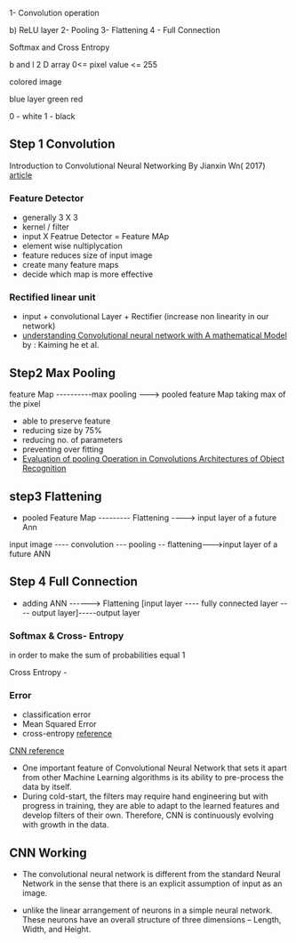 1- Convolution operation

b) ReLU layer
2- Pooling
3- Flattening 
4 - Full Connection

Softmax and Cross Entropy

b and l 2 D array
0<= pixel value <= 255

colored image 

blue layer 
green
red

0 - white
1 - black

## Step 1 Convolution 

Introduction to Convolutional Neural Networking 
By Jianxin Wn( 2017)
[article](http://cn.nuj.edu.cn/wujx/paper/CNN.pdf)

### Feature Detector

- generally 3 X 3
- kernel / filter
- input X Featrue Detector = Feature MAp
- element wise nultiplycation
- feature reduces size of input image 
- create many feature maps 
- decide which map is more effective

### Rectified linear unit 

- input + convolutional Layer  + Rectifier  (increase non linearity in our network)
- [understanding Convolutional neural network with A mathematical Model](https://arxiv.org/pdf/1502.01852.pdf)
by : Kaiming he et al.

## Step2 Max Pooling

feature Map ----------max pooling ---> pooled feature Map
taking max of the pixel
- able to preserve feature 
- reducing size by 75%
- reducing no. of parameters
- preventing over fitting 
- [Evaluation of pooling Operation in Convolutions Architectures of Object Recognition](http://ais.uni-bonn.de/papers/icann2010_maxpool.pdf)

## step3 Flattening 

- pooled Feature Map --------- Flattening ----> input layer of a future Ann

input image ---- convolution --- pooling  -- flattening--->input layer of a future ANN

## Step 4 Full Connection

- adding ANN 
------> Flattening [input layer  ---- fully connected layer ---- output layer]-----output layer


### Softmax & Cross- Entropy

in order to make the sum of probabilities equal 1

Cross Entropy - 

### Error

- classification error
- Mean Squared Error
- cross-entropy
[reference ](https://rdipietro.github.io/friendly-into-to-cross-entropy-loss/) 


[CNN reference](https://data-flair.training/blogs/convolutional-neural-networks-tutorial/)
- One important feature of Convolutional Neural Network that sets it apart from other Machine Learning algorithms is its ability to pre-process the data by itself.
- During cold-start, the filters may require hand engineering but with progress in training, they are able to adapt to the learned features and develop filters of their own. Therefore, CNN is continuously evolving with growth in the data.

## CNN Working

- The convolutional neural network is different from the standard Neural Network in the sense that there is an explicit assumption of input as an image.

- unlike the linear arrangement of neurons in a simple neural network. These neurons have an overall structure of three dimensions – Length, Width, and Height.



